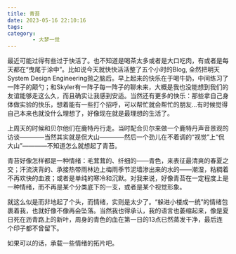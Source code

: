 ```yaml
---
title: 青苔
date: 2023-05-16 22:10:16
tags:
category:
        - 大梦一觉
---
```

最近可能过得有些过于快活了。也不知道是喝茶太多或者是大口吃肉，有或者是每天都在“曳尾于涂中”。比如说今天就快快活活整了五个小时的Blog, 全然把明天 System Design Engineering抛之脑后。早上起来的快乐在于喝牛奶，中间练习了一阵子的颠勺；和Skyler有一阵子每一阵子的聊未来，大概是我也没能想到我们的友谊能够走这么久，而且确实让我感到安适。当然还有更多的快乐：那些拿自己身体做实验的快乐，想着能有一些打个招呼，可以帮忙就会帮忙的朋友...有时候觉得自己本来也就没什么理想了，好像现在就是最理想的生活了。

<!--more-->
上周天的时候和贝尔他们在鹿特丹行走。当时配合贝尔来做一个鹿特丹声音景观的访谈————当然其实就是侃大山————然后一个劲儿在不着调的“视觉”上“侃大山”————不知道怎么就想起了青苔。

青苔好像怎样都是一种情绪：毛茸茸的、纤细的——青色，来表征最清爽的春夏之交；汗流浃背的、承接热带雨林边上梅雨季节泥墙渗出来的水的——潮湿，粘稠着不再欢快的血液；或者是单纯的寒冷和沉默。对我来说，好像青苔在一定程度上是一种情绪，而不再是某个分类底下的一支，或者是某个视觉形象。

就这么似是而非地起了个头，而情绪，实则是太少了。“躲进小楼成一统”的情绪包裹着我，也就好像不像再会坠落。当然我也得承认，我的语言也萎缩起来，像是夏日死在沥青路上的新叶，周身的青色的血在第一日的13点已然蒸发干净，最后连个印子都不曾留下。

如果可以的话，承载一些情绪的拓片吧。